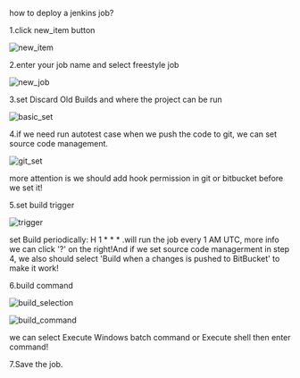 how to deploy a jenkins job?

1.click new_item button

![new_item](https://bytebucket.org/percolata/qa/raw/e8b461c88cda969a9f697e5fbf89f5699553319a/safe/new_item.png?token=851dd00bead9a2d1d19d9a529562168aad677be0)

2.enter your job name and select freestyle job

![new_job](https://bytebucket.org/percolata/qa/raw/e8b461c88cda969a9f697e5fbf89f5699553319a/safe/new_job.png?token=5feb298f4f2de0f21433f69bc999972e87f0cdee)

3.set Discard Old Builds and where the project can be run

![basic_set](https://bytebucket.org/percolata/qa/raw/e8b461c88cda969a9f697e5fbf89f5699553319a/safe/basic_set.png?token=713ff47fac73b8ff103c95538e53c4796b20d3d8)

4.if we need run autotest case when we push the code to git, we can set source code management.

![git_set](https://bytebucket.org/percolata/qa/raw/e8b461c88cda969a9f697e5fbf89f5699553319a/safe/git_set.png?token=e49ea323f4bfcaeb1a7179fd0ee8ad468aeab4d9)

more attention is we should add hook permission in git or bitbucket before we set it!

5.set build trigger

![trigger](https://bytebucket.org/percolata/qa/raw/7c0fdefc385e1e7e48527e09f21aa74d5ca74dff/safe/build_trigger.png?token=4428008b74aefcf30d68da06247e64e939864529)

set Build periodically: H 1 * * * .will run the job every 1 AM UTC, more info we can click '?' on the right!And if we set source code managerment in step 4, we also should select 'Build when a changes is pushed to BitBucket' to make it work!

6.build command

![build_selection](https://bytebucket.org/percolata/qa/raw/7c0fdefc385e1e7e48527e09f21aa74d5ca74dff/safe/build_selection.png?token=93a6b276dcab06674d27bb443d66eb06f974730f)

![build_command](https://bytebucket.org/percolata/qa/raw/7c0fdefc385e1e7e48527e09f21aa74d5ca74dff/safe/build_command.png?token=706796ca22d007a36cfcda156af317c4fe007992)

we can select Execute Windows batch command or Execute shell then enter command!

7.Save the job.

